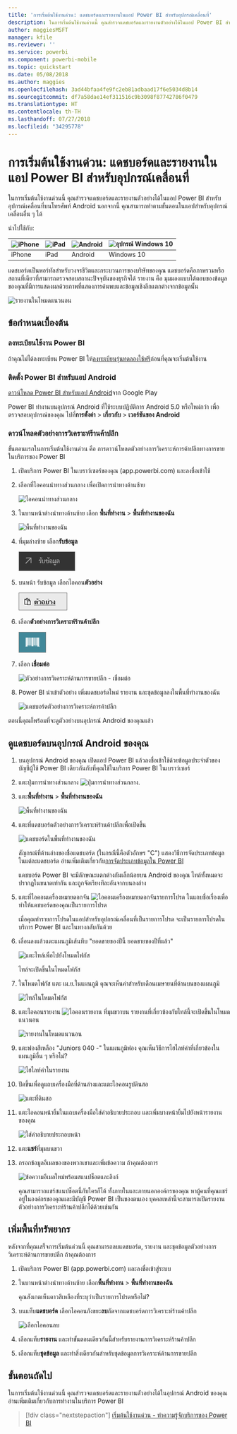 ```yaml
---
title: 'การเริ่มต้นใช้งานด่วน: แดชบอร์ดและรายงานในแอป Power BI สำหรับอุปกรณ์เคลื่อนที่'
description: ในการเริ่มต้นใช้งานด่วนนี้ คุณสำรวจแดชบอร์ดและรายงานตัวอย่างได้ในแอป Power BI สำหรับอุปกรณ์เคลื่อนที่
author: maggiesMSFT
manager: kfile
ms.reviewer: ''
ms.service: powerbi
ms.component: powerbi-mobile
ms.topic: quickstart
ms.date: 05/08/2018
ms.author: maggies
ms.openlocfilehash: 3ad44bfaa4fe9fc2eb81adbaad17f6e5034d8b14
ms.sourcegitcommit: df7a58dae14ef311516c9b3098f87742786f0479
ms.translationtype: HT
ms.contentlocale: th-TH
ms.lasthandoff: 07/27/2018
ms.locfileid: "34295778"
---
```

# <a name="quickstart-explore-dashboards-and-reports-in-the-power-bi-mobile-apps"></a>การเริ่มต้นใช้งานด่วน: แดชบอร์ดและรายงานในแอป Power BI สำหรับอุปกรณ์เคลื่อนที่
ในการเริ่มต้นใช้งานด่วนนี้ คุณสำรวจแดชบอร์ดและรายงานตัวอย่างได้ในแอป Power BI สำหรับอุปกรณ์เคลื่อนที่บนโทรศัพท์ Android นอกจากนี้ คุณสามารถทำตามขั้นตอนในแอปสำหรับอุปกรณ์เคลื่อนอื่น ๆ ได้ 

นำไปใช้กับ:

| ![iPhone](media/mobile-apps-quickstart-view-dashboard-report/iphone-logo-30-px.png) | ![iPad](media/mobile-apps-quickstart-view-dashboard-report/ipad-logo-30-px.png) | ![Android ](media/mobile-apps-quickstart-view-dashboard-report/android-logo-30-px.png) | ![อุปกรณ์ Windows 10](media/mobile-apps-quickstart-view-dashboard-report/win-10-logo-30-px.png) |
|:--- |:--- |:--- |:--- |
| iPhone | iPad | Android | Windows 10 |

แดชบอร์ดเป็นพอร์ทัลสำหรับวงจรชีวิตและกระบวนการของบริษัทของคุณ แดชบอร์ดคือภาพรวมหรือสถานที่เดียวที่สามารถตรวจสอบสถานะปัจจุบันของธุรกิจได้ รายงาน คือ มุมมองแบบโต้ตอบของข้อมูลของคุณที่มีการแสดงผลด้วยภาพที่แสดงการค้นพบและข้อมูลเชิงลึกแตกต่างจากข้อมูลนั้น 

![รายงานในโหมดแนวนอน](media/mobile-apps-quickstart-view-dashboard-report/power-bi-android-quickstart-report.png)

## <a name="prerequisites"></a>ข้อกำหนดเบื้องต้น

### <a name="sign-up-for-power-bi"></a>ลงทะเบียนใช้งาน Power BI
ถ้าคุณไม่ได้ลงทะเบียน Power BI ให้[ลงทะเบียนรุ่นทดลองใช้ฟรี](https://app.powerbi.com/signupredirect?pbi_source=web)ก่อนที่คุณจะเริ่มต้นใช้งาน

### <a name="install-the-power-bi-for-android-app"></a>ติดตั้ง Power BI สำหรับแอป Android
[ดาวน์โหลด Power BI สำหรับแอป Android](http://go.microsoft.com/fwlink/?LinkID=544867)จาก Google Play

Power BI ทำงานบนอุปกรณ์ Android ที่ใช้ระบบปฏิบัติการ Android 5.0 หรือใหม่กว่า เพื่อตรวจสอบอุปกรณ์ของคุณ ไปที่**การตั้งค่า** > **เกี่ยวกับ** > **เวอร์ชันของ Android**

### <a name="download-the-retail-analysis-sample"></a>ดาวน์โหลดตัวอย่างการวิเคราะห์ร้านค้าปลีก
ขั้นตอนแรกในการเริ่มต้นใช้งานด่วน คือ การดาวน์โหลดตัวอย่างการวิเคราะห์การค้าปลีกทางการขายในบริการของ Power BI

1. เปิดบริการ Power BI ในเบราว์เซอร์ของคุณ (app.powerbi.com) และลงชื่อเข้าใช้

1. เลือกที่ไอคอนนำทางส่วนกลาง เพื่อเปิดการนำทางด้านซ้าย

    ![ไอคอนนำทางส่วนกลาง](media/mobile-apps-quickstart-view-dashboard-report/power-bi-android-quickstart-global-nav-icon.png)

2. ในบานหน้าต่างนำทางด้านซ้าย เลือก **พื้นที่ทำงาน** > **พื้นที่ทำงานของฉัน**

    ![พื้นที่ทำงานของฉัน](media/mobile-apps-quickstart-view-dashboard-report/power-bi-android-quickstart-my-workspace.png)

3. ที่มุมล่างซ้าย เลือก**รับข้อมูล**
   
    ![รับข้อมูล](media/mobile-apps-quickstart-view-dashboard-report/power-bi-get-data.png)

3. บนหน้า รับข้อมูล เลือกไอคอน**ตัวอย่าง**
   
   ![ไอคอนตัวอย่าง](media/mobile-apps-quickstart-view-dashboard-report/power-bi-samples-icon.png)

4. เลือก**ตัวอย่างการวิเคราะห์ร้านค้าปลีก**
 
    ![ตัวอย่างการวิเคราะห์การค้าปลีก](media/mobile-apps-quickstart-view-dashboard-report/power-bi-rs.png)
 
8. เลือก **เชื่อมต่อ**  
  
   ![ตัวอย่างการวิเคราะห์ด้านการขายปลีก - เชื่อมต่อ](media/mobile-apps-quickstart-view-dashboard-report/retail16.png)
   
5. Power BI นำเข้าตัวอย่าง เพิ่มแดชบอร์ดใหม่ รายงาน และชุดข้อมูลลงในพื้นที่ทำงานของฉัน
   
   ![แดชบอร์ดตัวอย่างการวิเคราะห์การค้าปลีก](media/mobile-apps-quickstart-view-dashboard-report/power-bi-service-opportunity-sample.png)

ตอนนี้คุณก็พร้อมที่จะดูตัวอย่างบนอุปกรณ์ Android ของคุณแล้ว

## <a name="view-a-dashboard-on-your-android-device"></a>ดูแดชบอร์ดบนอุปกรณ์ Android ของคุณ
1. บนอุปกรณ์ Android ของคุณ เปิดแอป Power BI แล้วลงชื่อเข้าใช้ด้วยข้อมูลประจำตัวของบัญชีผู้ใช้ Power BI เดียวกันกับที่คุณใช้ในบริการ Power BI ในเบราว์เซอร์

1.  แตะปุ่มการนำทางส่วนกลาง ![ปุ่มการนำทางส่วนกลาง](media/mobile-ipad-app-get-started/power-bi-iphone-global-nav-button.png).

2.  แตะ**พื้นที่ทำงาน** > **พื้นที่ทำงานของฉัน**

    ![พื้นที่ทำงานของฉัน](media/mobile-apps-quickstart-view-dashboard-report/power-bi-android-quickstart-workspaces.png)

3. แตะที่แดชบอร์ดตัวอย่างการวิเคราะห์ร้านค้าปลีกเพื่อเปิดขึ้น
 
    ![แดชบอร์ดในพื้นที่ทำงานของฉัน](media/mobile-apps-quickstart-view-dashboard-report/power-bi-android-quickstart-open-retail.png)
   
    สัญกรณ์ที่ด้านล่างของชื่อแดชบอร์ด (ในกรณีนี้คือตัวอักษร "C") แสดงวิธีการจัดประเภทข้อมูลในแต่ละแดชบอร์ด อ่านเพิ่มเติมเกี่ยวกับ[การจัดประเภทข้อมูลใน Power BI](service-data-classification.md)

    แดชบอร์ด Power BI จะมีลักษณะแตกต่างกันเล็กน้อยบน Android ของคุณ ไทล์ทั้งหมดจะปรากฏในขนาดเท่ากัน และถูกจัดเรียงทีละอันจากบนลงล่าง

4. แตะที่ไอคอนเครื่องหมายดอกจัน ![ไอคอนเครื่องหมายดอกจันรายการโปรด](media/mobile-apps-quickstart-view-dashboard-report/power-bi-android-quickstart-favorite-icon.png) ในแถบชื่อเรื่องเพื่อทำให้แดชบอร์ดของคุณเป็นรายการโปรด

    เมื่อคุณทำรายการโปรดในแอปสำหรับอุปกรณ์เคลื่อนที่เป็นรายการโปรด จะเป็นรายการโปรดในบริการ Power BI และในทางกลับกันด้วย

4. เลื่อนลงแล้วแตะแผนภูมิเส้นทึบ "ยอดขายของปีนี้ ยอดขายของปีที่แล้ว"

    ![แตะไทล์เพื่อไปยังโหมดโฟกัส](media/mobile-apps-quickstart-view-dashboard-report/power-bi-android-quickstart-tap-tile-fave.png)

    ไทล์จะเปิดขึ้นในโหมดโฟกัส

7. ในโหมดโฟกัส แตะ เม.ย.ในแผนภูมิ คุณจะเห็นค่าสำหรับเดือนเมษายนที่ด้านบนของแผนภูมิ

    ![ไทล์ในโหมดโฟกัส](media/mobile-apps-quickstart-view-dashboard-report/power-bi-android-quickstart-tile-focus.png)

8. แตะไอคอนรายงาน ![ไอคอนรายงาน](media/mobile-apps-quickstart-view-dashboard-report/power-bi-android-quickstart-report-icon.png) ที่มุมขวาบน รายงานที่เกี่ยวข้องกับไทล์นี้จะเปิดขึ้นในโหมดแนวนอน

    ![รายงานในโหมดแนวนอน](media/mobile-apps-quickstart-view-dashboard-report/power-bi-android-quickstart-report.png)

9. แตะฟองสีเหลือง "Juniors 040 -" ในแผนภูมิฟอง คุณเห็นวิธีการไฮไลท์ค่าที่เกี่ยวข้องในแผนภูมิอื่น ๆ หรือไม่? 

    ![ไฮไลท์ค่าในรายงาน](media/mobile-apps-quickstart-view-dashboard-report/power-bi-android-quickstart-cross-highlight.png)

10. ปัดขึ้นเพื่อดูแถบเครื่องมือที่ด้านล่างและแตะไอคอนรูปดินสอ

    ![แตะที่ดินสอ](media/mobile-apps-quickstart-view-dashboard-report/power-bi-android-quickstart-tap-pencil.png)

11. แตะไอคอนหน้ายิ้มในแถบเครื่องมือใส่คำอธิบายประกอบ และเพิ่มบางหน้ายิ้มไปยังหน้ารายงานของคุณ
 
    ![ใส่คำอธิบายประกอบหน้า](media/mobile-apps-quickstart-view-dashboard-report/power-bi-android-quickstart-annotate.png)

12. แตะ**แชร์**ที่มุมบนขวา

1. กรอกข้อมูลอีเมลของของพวกเขาและเพิ่มข้อความ ถ้าคุณต้องการ  

    ![ข้อความอีเมลใหม่พร้อมสแนปช็อตและลิงก์](media/mobile-apps-quickstart-view-dashboard-report/power-bi-android-quickstart-send-snapshot.png)

    คุณสามาราถแชร์สแนปช็อตนี้กับใครก็ได้ ทั้งภายในและภายนอกองค์กรของคุณ หาผู้คนที่คุณแชร์อยู่ในองค์กรของคุณและมีบัญชี Power BI เป็นของตนเอง บุคคลเหล่านี้จะสามารถเปิดรายงานตัวอย่างการวิเคราะห์ร้านค้าปลีกได้ด้วยเช่นกัน

## <a name="clean-up-resources"></a>เพิ่มพื้นที่ทรัพยากร

หลังจากที่คุณเสร็จการเริ่มต้นด่วนนี้ คุณสามารถลบแดชบอร์ด, รายงาน และชุดข้อมูลตัวอย่างการวิเคราะห์ด้านการขายปลีก ถ้าคุณต้องการ

1. เปิดบริการ Power BI (app.powerbi.com) และลงชื่อเข้าสู่ระบบ

2. ในบานหน้าต่างนำทางด้านซ้าย เลือก**พื้นที่ทำงาน** > **พื้นที่ทำงานของฉัน**

    คุณสังเกตเห็นดาวสีเหลืองที่ระบุว่าเป็นรายการโปรดหรือไม่?

3. บนแท็บ**แดชบอร์ด** เลือกไอคอนถังขยะ**ลบ**ถัดจากแดชบอร์ดการวิเคราะห์ร้านค้าปลีก

    ![เลือกไอคอนลบ](media/mobile-apps-quickstart-view-dashboard-report/power-bi-android-quickstart-delete-retail.png)

4. เลือกแท็บ**รายงาน** และทำขั้นตอนเดียวกันนี้สำหรับรายงานการวิเคราะห์ร้านค้าปลีก

5. เลือกแท็บ**ชุดข้อมูล** และทำสิ่งเดียวกันสำหรับชุดข้อมูลการวิเคราะห์ด้านการขายปลีก


## <a name="next-steps"></a>ขั้นตอนถัดไป

ในการเริ่มต้นใช้งานด่วนนี้ คุณสำรวจแดชบอร์ดและรายงานตัวอย่างได้ในอุปกรณ์ Android ของคุณ อ่านเพิ่มเติมเกี่ยวกับการทำงานในบริการ Power BI 

> [!div class="nextstepaction"]
> [เริ่มต้นใช้งานด่วน - ทำความรู้จักบริการของ Power BI](service-the-new-power-bi-experience.md)

